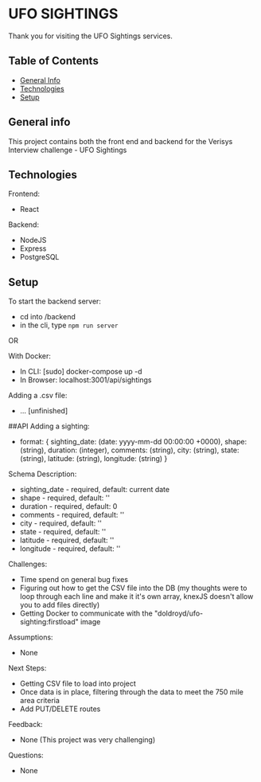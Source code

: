 # UFO SIGHTINGS
Thank you for visiting the UFO Sightings services.

## Table of Contents
* [General Info](#general-info)
* [Technologies](#technologies)
* [Setup](#setup)

## General info
This project contains both the front end and backend for the Verisys Interview challenge - UFO Sightings

## Technologies
Frontend:
* React

Backend:
* NodeJS
* Express
* PostgreSQL

## Setup
To start the backend server:
* cd into /backend
* in the cli, type `npm run server`

OR

With Docker:
* In CLI: [sudo] docker-compose up -d
* In Browser: localhost:3001/api/sightings

Adding a .csv file:
* ... [unfinished]

##API
Adding a sighting:
* format: {
    sighting_date: (date: yyyy-mm-dd 00:00:00 +0000),
    shape: (string),
    duration: (integer),
    comments: (string),
    city: (string),
    state: (string),
    latitude: (string),
    longitude: (string)
}

Schema Description:
* sighting_date - required, default: current date
* shape - required, default: ''
* duration - required, default: 0
* comments - required, default: ''
* city - required, default: ''
* state - required, default: ''
* latitude - required, default: ''
* longitude - required, default: ''

Challenges:
* Time spend on general bug fixes
* Figuring out how to get the CSV file into the DB
    (my thoughts were to loop through each line and make it it's own array, knexJS doesn't allow you to add files directly)
* Getting Docker to communicate with the "doldroyd/ufo-sighting:firstload" image

Assumptions:
* None

Next Steps:
* Getting CSV file to load into project
* Once data is in place, filtering through the data to meet the 750 mile area criteria
* Add PUT/DELETE routes

Feedback:
* None (This project was very challenging)

Questions:
* None
